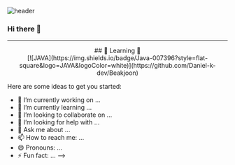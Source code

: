 ![header](https://capsule-render.vercel.app/api?type=Waving&color=gradient&height=300&section=header&text=Dev-Lab&fontSize=70)
### Hi there 👋
<hr>
<div align="center">## 🔭 Learning 🔭</div>
<div align=center>
[![JAVA](https://img.shields.io/badge/Java-007396?style=flat-square&logo=JAVA&logoColor=white)](https://github.com/Daniel-k-dev/Beakjoon)
</div>

Here are some ideas to get you started:

- 🔭 I’m currently working on ...
- 🌱 I’m currently learning ...
- 👯 I’m looking to collaborate on ...
- 🤔 I’m looking for help with ...
- 💬 Ask me about ...
- 📫 How to reach me: ...
- 😄 Pronouns: ...
- ⚡ Fun fact: ...
-->
